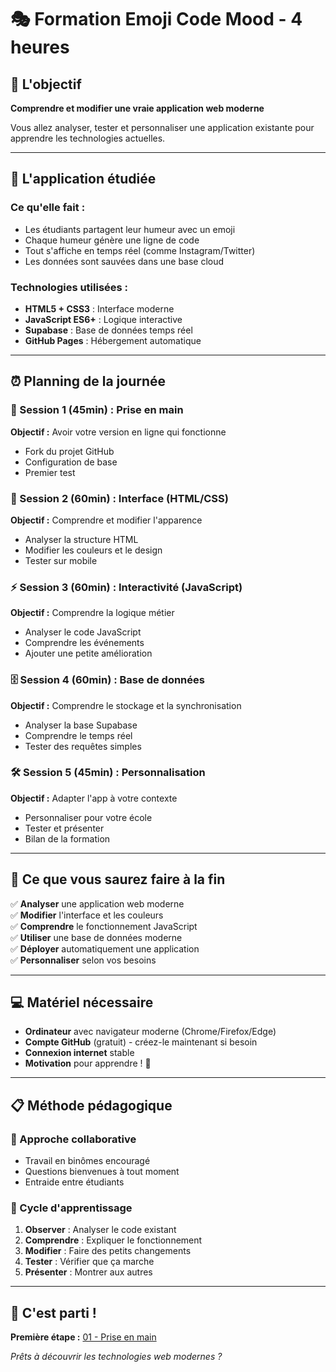 # 🎭 Formation Emoji Code Mood - 4 heures

## 🎯 L'objectif
**Comprendre et modifier une vraie application web moderne**

Vous allez analyser, tester et personnaliser une application existante pour apprendre les technologies actuelles.

---

## 📱 L'application étudiée

### **Ce qu'elle fait :**
- Les étudiants partagent leur humeur avec un emoji
- Chaque humeur génère une ligne de code
- Tout s'affiche en temps réel (comme Instagram/Twitter)
- Les données sont sauvées dans une base cloud

### **Technologies utilisées :**
- **HTML5 + CSS3** : Interface moderne
- **JavaScript ES6+** : Logique interactive  
- **Supabase** : Base de données temps réel
- **GitHub Pages** : Hébergement automatique

---

## ⏰ Planning de la journée

### **🚀 Session 1 (45min) : Prise en main**
**Objectif :** Avoir votre version en ligne qui fonctionne
- Fork du projet GitHub
- Configuration de base
- Premier test

### **🎨 Session 2 (60min) : Interface (HTML/CSS)**
**Objectif :** Comprendre et modifier l'apparence
- Analyser la structure HTML
- Modifier les couleurs et le design
- Tester sur mobile

### **⚡ Session 3 (60min) : Interactivité (JavaScript)**
**Objectif :** Comprendre la logique métier
- Analyser le code JavaScript
- Comprendre les événements
- Ajouter une petite amélioration

### **🗄️ Session 4 (60min) : Base de données**
**Objectif :** Comprendre le stockage et la synchronisation
- Analyser la base Supabase
- Comprendre le temps réel
- Tester des requêtes simples

### **🛠️ Session 5 (45min) : Personnalisation**
**Objectif :** Adapter l'app à votre contexte
- Personnaliser pour votre école
- Tester et présenter
- Bilan de la formation

---

## 🎯 Ce que vous saurez faire à la fin

✅ **Analyser** une application web moderne  
✅ **Modifier** l'interface et les couleurs  
✅ **Comprendre** le fonctionnement JavaScript  
✅ **Utiliser** une base de données moderne  
✅ **Déployer** automatiquement une application  
✅ **Personnaliser** selon vos besoins  

---

## 💻 Matériel nécessaire

- **Ordinateur** avec navigateur moderne (Chrome/Firefox/Edge)
- **Compte GitHub** (gratuit) - créez-le maintenant si besoin
- **Connexion internet** stable
- **Motivation** pour apprendre ! 🚀

---

## 📋 Méthode pédagogique

### **👥 Approche collaborative**
- Travail en binômes encouragé
- Questions bienvenues à tout moment
- Entraide entre étudiants

### **🔄 Cycle d'apprentissage**
1. **Observer** : Analyser le code existant
2. **Comprendre** : Expliquer le fonctionnement
3. **Modifier** : Faire des petits changements
4. **Tester** : Vérifier que ça marche
5. **Présenter** : Montrer aux autres

---

## 🚀 C'est parti !

**Première étape :** [01 - Prise en main](01-prise-en-main-simple.md)

*Prêts à découvrir les technologies web modernes ?*
